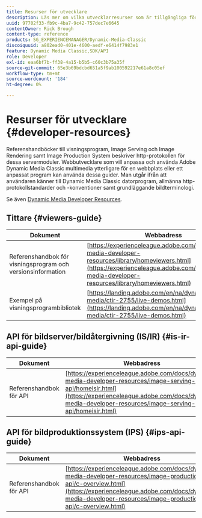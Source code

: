 ```yaml
---
title: Resurser för utvecklare
description: Läs mer om vilka utvecklarresurser som är tillgängliga för Dynamic Media.
uuid: 97702f33-fb9c-4ba7-9c42-757dec7e6645
contentOwner: Rick Brough
content-type: reference
products: SG_EXPERIENCEMANAGER/Dynamic-Media-Classic
discoiquuid: a802ead0-401e-4600-aedf-e6414f7983e1
feature: Dynamic Media Classic,SDK/API
role: Developer
exl-id: eaa6bf7b-ff38-4a15-b5b5-c60c3b75a35f
source-git-commit: 65e3b69bdcbd651a5f9ab100592217e61a8c05ef
workflow-type: tm+mt
source-wordcount: '184'
ht-degree: 0%

---
```


# Resurser för utvecklare {#developer-resources}

Referenshandböcker till visningsprogram, Image Serving och Image Rendering samt Image Production System beskriver http-protokollen för dessa servermoduler. Webbutvecklare som vill anpassa och använda Adobe Dynamic Media Classic multimedia ytterligare för en webbplats eller ett anpassat program kan använda dessa guider. Man utgår ifrån att användaren känner till Dynamic Media Classic datorprogram, allmänna http-protokollstandarder och -konventioner samt grundläggande bildterminologi.

Se även [Dynamic Media Developer Resources](https://experienceleague.adobe.com/docs/dynamic-media-developer-resources.html).

## Tittare {#viewers-guide}

| Dokument | Webbadress |
| --- | --- |
| Referenshandbok för visningsprogram och versionsinformation | [https://experienceleague.adobe.com/docs/dynamic-media-developer-resources/library/homeviewers.html](https://experienceleague.adobe.com/docs/dynamic-media-developer-resources/library/homeviewers.html) |
| Exempel på visningsprogrambibliotek | [https://landing.adobe.com/en/na/dynamic-media/ctir-2755/live-demos.html](https://landing.adobe.com/en/na/dynamic-media/ctir-2755/live-demos.html) |

## API för bildserver/bildåtergivning (IS/IR) {#is-ir-api-guide}

| Dokument | Webbadress |
| --- | --- |
| Referenshandbok för API | [https://experienceleague.adobe.com/docs/dynamic-media-developer-resources/image-serving-api/homeisir.html](https://experienceleague.adobe.com/docs/dynamic-media-developer-resources/image-serving-api/homeisir.html) |

## API för bildproduktionssystem (IPS) {#ips-api-guide}

| Dokument | Webbadress |
| --- | --- |
| Referenshandbok för API | [https://experienceleague.adobe.com/docs/dynamic-media-developer-resources/image-production-api/c-overview.html](https://experienceleague.adobe.com/docs/dynamic-media-developer-resources/image-production-api/c-overview.html) |

<!-- ## Image Authoring {#ia}

| Document| Web address |
| --- | --- |
| User Guide | Contact Adobe Dynamic Media Classic technical support for this documentation. |
| Release Notes | Contact Adobe Dynamic Media Classic technical support for this documentation. |

## Dynamic Media Classic API {#dmc-api}

| Document | Web address |
| --- | --- |
| API Reference Guide | Contact Adobe Dynamic Media Classic technical support for documentation. |
 -->










<!-- 

**Web-to-Print**

|Document|Web address|
|--- |--- |
|Reference Guide|[https://www.adobe.com/go/learn_s7_webtoprint_en](https://www.adobe.com/go/learn_s7_webtoprint_en)| 

-->
